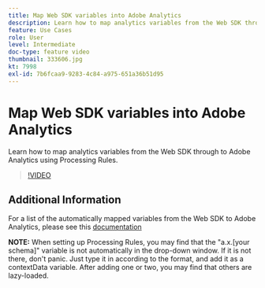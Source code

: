 ```yaml
---
title: Map Web SDK variables into Adobe Analytics
description: Learn how to map analytics variables from the Web SDK through to Adobe Analytics using Processing Rules.
feature: Use Cases
role: User
level: Intermediate
doc-type: feature video
thumbnail: 333606.jpg
kt: 7998
exl-id: 7b6fcaa9-9283-4c84-a975-651a36b51d95
---
```

# Map Web SDK variables into Adobe Analytics

Learn how to map analytics variables from the Web SDK through to Adobe Analytics using Processing Rules.

>[!VIDEO](https://video.tv.adobe.com/v/333606/?quality=12&learn=on)

## Additional Information

For a list of the automatically mapped variables from the Web SDK to Adobe Analytics, please see this [documentation](https://experienceleague.adobe.com/docs/experience-platform/edge/data-collection/adobe-analytics/automatically-mapped-vars.html)

**NOTE:** When setting up Processing Rules, you may find that the "a.x.[your schema]" variable is not automatically in the drop-down window. If it is not there, don't panic. Just type it in according to the format, and add it as a contextData variable. After adding one or two, you may find that others are lazy-loaded.
